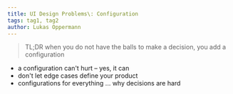 ```yaml
---
title: UI Design Problems\: Configuration
tags: tag1, tag2
author: Lukas Oppermann
---
```



> TL;DR when you do not have the balls to make a decision, you add a configuration

- a configuration can't hurt – yes, it can
- don't let edge cases define your product
- configurations for everything ... why decisions are hard
